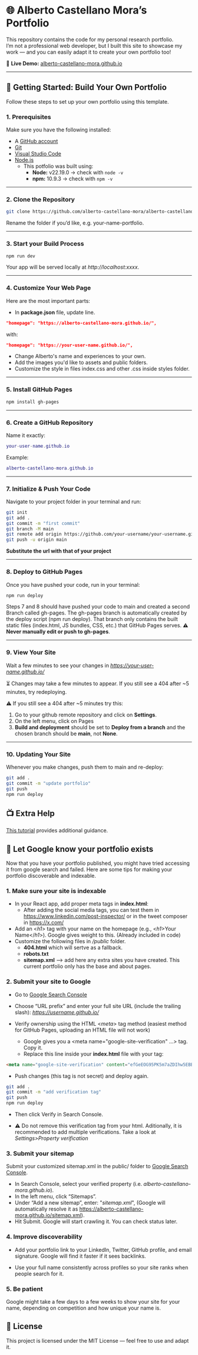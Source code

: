 # 🌐 Alberto Castellano Mora’s Portfolio

This repository contains the code for my personal research portfolio.  
I’m not a professional web developer, but I built this site to showcase my work — and you can easily adapt it to create your own portfolio too!

🔗 **Live Demo:** [alberto-castellano-mora.github.io](https://alberto-castellano-mora.github.io/)  

---

## 🚀 Getting Started: Build Your Own Portfolio

Follow these steps to set up your own portfolio using this template.  

### 1. Prerequisites

Make sure you have the following installed:  

- A [GitHub account](https://github.com/signup)  
- [Git](https://git-scm.com/book/en/v2/Getting-Started-Installing-Git)  
- [Visual Studio Code](https://code.visualstudio.com/download)  
- [Node.js](https://nodejs.org/en/download?utm_source=chatgpt.com)  
  - This potfolio was built using:
    - **Node:** v22.19.0 → check with `node -v`
    - **npm:** 10.9.3 → check with `npm -v`  

---

### 2. Clone the Repository

```bash
git clone https://github.com/alberto-castellano-mora/alberto-castellano-mora.github.io.git
```

Rename the folder if you’d like, e.g. your-name-portfolio.

---

### 3. Start your Build Process

```bash
npm run dev
```

Your app will be served locally at *http://localhost:xxxx*.

---

### 4. Customize Your Web Page

Here are the most important parts:

- In **package.json** file, update line.

``` json
"homepage": "https://alberto-castellano-mora.github.io/",
```

with:

``` json
"homepage": "https://your-user-name.github.io/",
```

- Change Alberto's name and experiences to your own.
- Add the images you'd like to assets and public folders.
- Customize the style in files index.css and other .css inside styles folder.

---

### 5. Install GitHub Pages

```bash
npm install gh-pages
```

---

### 6. Create a GitHub Repository

Name it exactly:

```lua
your-user-name.github.io
```

Example:

```lua
alberto-castellano-mora.github.io
```

---

### 7. Initialize & Push Your Code

Navigate to your project folder in your terminal and run:

```bash
git init
git add .
git commit -m "first commit"
git branch -M main
git remote add origin https://github.com/your-username/your-username.github.io.git
git push -u origin main
```

**Substitute the url with that of your project**

---

### 8. Deploy to GitHub Pages

Once you have pushed your code, run in your terminal:

```bash
npm run deploy
```

Steps 7 and 8 should have pushed your code to main and created a second Branch called gh-pages. The gh-pages branch is automatically created by the deploy script (npm run deploy). That branch only contains the built static files (index.html, JS bundles, CSS, etc.) that GitHub Pages serves. **⚠️ Never manually edit or push to gh-pages**.

---

### 9. View Your Site

Wait a few minutes to see your changes in *https://your-user-name.github.io/*

⏳ Changes may take a few minutes to appear. If you still see a 404 after ~5 minutes, try redeploying.

⚠️ If you still see a 404 after ~5 minutes try this:

1. Go to your github remote repository and click on **Settings**.
2. On the left menu, click on Pages
3. **Build and deployment** should be set to **Deploy from a branch** and the chosen branch should be **main**, not **None**.

---

### 10. Updating Your Site

Whenever you make changes, push them to main and re-deploy:

```bash
git add .
git commit -m "update portfolio"
git push
npm run deploy
```

## 📺 Extra Help

[This tutorial](https://www.youtube.com/watch?v=hn1IkJk24ow) provides additional guidance.

## 🧭 Let Google know your portfolio exists

Now that you have your portfolio published, you might have tried accessing it from google search and failed. Here are some tips for making your portfolio discoverable and indexable.

### 1. Make sure your site is indexable

- In your React app, add proper meta tags in **index.html**:
  - After adding the social media tags, you can test them in https://www.linkedin.com/post-inspector/ or in the tweet composer in https://x.com/
- Add an <*h1*> tag with your name on the homepage (e.g., <*h1*>Your Name</*h1*>). Google gives weight to this. (Already included in code)
- Customize the following files in */public* folder.
  - **404.html** which will sertve as a fallback.
  - **robots.txt**
  - **sitemap.xml** --> add here any extra sites you have created. This current portfolio only has the base and about pages.

### 2. Submit your site to Google

- Go to [Google Search Console](https://search.google.com/search-console/welcome)
- Choose “URL prefix” and enter your full site URL (include the trailing slash): *https://username.github.io/*

- Verify ownership using the HTML <*meta*> tag method (easiest method for GitHub Pages, uploading an HTML file will not work)
  - Google gives you a <meta name="google-site-verification" ...> tag. Copy it.
  - Replace this line inside your **index.html** file with your tag:

```html
<meta name="google-site-verification" content="efGeEOG95PK5m7aZDIhw5EBBgLPHeENKbXR6BilhkUI" />
```

- Push changes (this tag is not secret) and deploy again.

```bash
git add .
git commit -m "add verification tag"
git push
npm run deploy
```

- Then click Verify in Search Console.

- ⚠️ Do not remove this verification tag from your html. Aditionally, it is recommended to add multiple verifications. Take a look at *Settings>Property verification*

### 3. Submit your sitemap

Submit your customized sitemap.xml in the public/ folder to [Google Search Console](https://search.google.com/search-console/welcome).

- In Search Console, select your verified property (i.e. *alberto-castellano-mora.github.io*).
- In the left menu, click “Sitemaps”.
- Under “Add a new sitemap”, enter: "*sitemap.xml*", (Google will automatically resolve it as https://alberto-castellano-mora.github.io/sitemap.xml).
- Hit Submit. Google will start crawling it. You can check status later.

### 4. Improve discoverability

- Add your portfolio link to your LinkedIn, Twitter, GitHub profile, and email signature. Google will find it faster if it sees backlinks.

- Use your full name consistently across profiles so your site ranks when people search for it.

### 5. Be patient

Google might take a few days to a few weeks to show your site for your name, depending on competition and how unique your name is.

## 📜 License

This project is licensed under the MIT License — feel free to use and adapt it.
